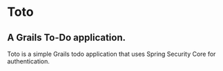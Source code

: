 # Toto
## A Grails To-Do application.

Toto is a simple Grails todo application that uses Spring Security Core for authentication.

